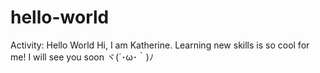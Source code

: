 # hello-world
Activity: Hello World
Hi, I am Katherine. Learning new skills is so cool for me!
I will see you soon ヾ(´･ω･｀)ﾉ
